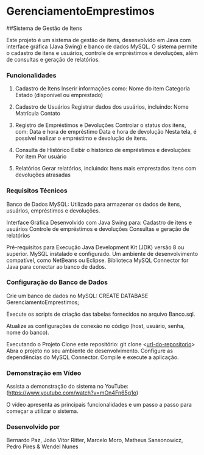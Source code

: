 # GerenciamentoEmprestimos

##Sistema de Gestão de Itens

Este projeto é um sistema de gestão de itens, desenvolvido em Java com interface gráfica (Java Swing) e banco de dados MySQL. O sistema permite o cadastro de itens e usuários, controle de empréstimos e devoluções, além de consultas e geração de relatórios.

### Funcionalidades
1. Cadastro de Itens
Inserir informações como:
Nome do item
Categoria
Estado (disponível ou emprestado)

2. Cadastro de Usuários
Registrar dados dos usuários, incluindo:
Nome
Matrícula
Contato

3. Registro de Empréstimos e Devoluções
Controlar o status dos itens, com:
Data e hora de empréstimo
Data e hora de devolução
Nesta tela, é possível realizar o empréstimo e devolução de itens.

4. Consulta de Histórico
Exibir o histórico de empréstimos e devoluções:
Por item
Por usuário

5. Relatórios
Gerar relatórios, incluindo:
Itens mais emprestados
Itens com devoluções atrasadas

### Requisitos Técnicos<br>
Banco de Dados
MySQL: Utilizado para armazenar os dados de itens, usuários, empréstimos e devoluções.

Interface Gráfica
Desenvolvido com Java Swing para:
Cadastro de itens e usuários
Controle de empréstimos e devoluções
Consultas e geração de relatórios

Pré-requisitos para Execução
Java Development Kit (JDK) versão 8 ou superior.
MySQL instalado e configurado.
Um ambiente de desenvolvimento compatível, como NetBeans ou Eclipse.
Biblioteca MySQL Connector for Java para conectar ao banco de dados.

### Configuração do Banco de Dados<br>

Crie um banco de dados no MySQL: CREATE DATABASE GerenciamentoEmprestimos;

Execute os scripts de criação das tabelas fornecidos no arquivo Banco.sql.

Atualize as configurações de conexão no código (host, usuário, senha, nome do banco).

Executando o Projeto
Clone este repositório:
git clone <[url-do-repositorio](https://github.com/pireszx/GerenciamentoEmprestimos.git)>
Abra o projeto no seu ambiente de desenvolvimento.
Configure as dependências do MySQL Connector.
Compile e execute a aplicação.

### Demonstração em Vídeo

Assista a demonstração do sistema no YouTube:  
(https://www.youtube.com/watch?v=mOn4Fn65g1o)  

O vídeo apresenta as principais funcionalidades e um passo a passo para começar a utilizar o sistema.


### Desenvolvido por

Bernardo Paz, João Vitor Ritter, Marcelo Moro, Matheus Sansonowicz, Pedro Pires & Wendel Nunes

